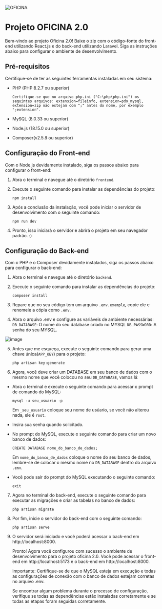 ![OFICINA](https://github.com/rehfeld13/oficina-2.0/assets/88861731/e9ef3fe0-8335-4d42-a5c3-63497926faac)

# Projeto OFICINA 2.0

Bem-vindo ao projeto Oficina 2.0! Baixe o zip com o código-fonte do front-end utilizando React.js e do back-end utilizando Laravel. Siga as instruções abaixo para configurar o ambiente de desenvolvimento.

## Pré-requisitos

Certifique-se de ter as seguintes ferramentas instaladas em seu sistema:

- PHP (PHP 8.2.7 ou superior)

  `Certifique-se que no arquivo php.ini ("C:\php\php.ini") os seguintes arquivos: extension=fileinfo, extension=pdo_mysql, extension=zip não estejam com ";" antes do nome, por exemplo ";extension".`
 
- MySQL (8.0.33 ou superior)
- Node.js (18.15.0 ou superior)
- Composer(v2.5.8 ou superior)

## Configuração do Front-end

Com o Node.js devidamente instalado, siga os passos abaixo para configurar o front-end:

1. Abra o terminal e navegue até o diretório `frontend`.
2. Execute o seguinte comando para instalar as dependências do projeto:

   ```
   npm install
   ```
3. Após a conclusão da instalação, você pode iniciar o servidor de desenvolvimento com o seguinte comando:

   ```
   npm run dev
   ```
   
4. Pronto, isso iniciará o servidor e abrirá o projeto em seu navegador padrão. :)


## Configuração do Back-end

Com o PHP e o Composer devidamente instalados, siga os passos abaixo para configurar o back-end:

1. Abra o terminal e navegue até o diretório `backend`.
2. Execute o seguinte comando para instalar as dependências do projeto:

   ```
   composer install
   ```
3. Repare que no seu código tem um arquivo `.env.example`, copie ele e renomeie a cópia como `.env`.
4. Abra o arquivo .env e configure as variáveis de ambiente necessárias:
`DB_DATABASE`: O nome do seu database criado no MYSQL
`DB_PASSWORD`: A senha do seu MYSQL.

![image](https://github.com/rehfeld13/oficina-2.0/assets/88861731/a33aff06-7d3a-4d8d-b164-b4420b6de420)

5. Antes que me esqueça, execute o seguinte comando para gerar uma chave única(`APP_KEY`) para o projeto:
   ```
   php artisan key:generate
   ```
   
6. Agora, você deve criar um DATABASE em seu banco de dados com o mesmo nome que você colocou no seu `DB_DATABASE`, vamos lá:
- Abra o terminal e execute o seguinte comando para acessar o prompt de comando do MySQL:
   ```
   mysql -u seu_usuario -p
   ```
   Em `_seu_usuario` coloque seu nome de usúario, se você não alterou nada, ele é `root`.
   
- Insira sua senha quando solicitado.
- No prompt do MySQL, execute o seguinte comando para criar um novo banco de dados:
    ```
   CREATE DATABASE nome_do_banco_de_dados;
   ```
   Em `nome_do_banco_de_dados` coloque o nome do seu banco de dados, lembre-se de colocar o mesmo nome no `DB_DATABASE` dentro do arquivo `.env`.
   
- Você pode sair do prompt do MySQL executando o seguinte comando:
    ```
   exit
   ```
7. Agora no terminal do back-end, execute o seguinte comando para executar as migrações e criar as tabelas no banco de dados:
    ```
   php artisan migrate
   ```
8. Por fim, inicie o servidor do back-end com o seguinte comando:
    ```
   php artisan serve
   ```
9. O servidor será iniciado e você poderá acessar o back-end em http://localhost:8000.

    Pronto! Agora você configurou com sucesso o ambiente de desenvolvimento para o projeto oficina 2.0. Você pode acessar o front-end em http://localhost:5173 e o back-end em http://localhost:8000.
    
    Importante: Certifique-se de que o MySQL esteja em execução e todas as configurações de conexão com o banco de dados estejam corretas no arquivo .env.
    
    Se encontrar algum problema durante o processo de configuração, verifique se todas as dependências estão instaladas corretamente e se todas as etapas foram seguidas corretamente.

